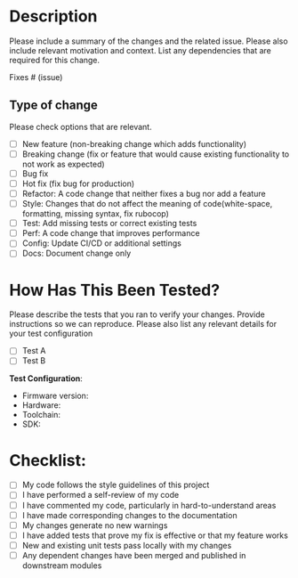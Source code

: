 # Description

Please include a summary of the changes and the related issue. Please also include relevant motivation and context. List any dependencies that are required for this change.

Fixes # (issue)

## Type of change

Please check options that are relevant.

- [ ] New feature (non-breaking change which adds functionality)
- [ ] Breaking change (fix or feature that would cause existing functionality to not work as expected)
- [ ] Bug fix
- [ ] Hot fix (fix bug for production)
- [ ] Refactor: A code change that neither fixes a bug nor add a feature
- [ ] Style: Changes that do not affect the meaning of code(white-space, formatting, missing syntax, fix rubocop)
- [ ] Test: Add missing tests or correct existing tests
- [ ] Perf: A code change that improves performance
- [ ] Config: Update CI/CD or additional settings
- [ ] Docs: Document change only

# How Has This Been Tested?

Please describe the tests that you ran to verify your changes. Provide instructions so we can reproduce. Please also list any relevant details for your test configuration

- [ ] Test A
- [ ] Test B

**Test Configuration**:
* Firmware version:
* Hardware:
* Toolchain:
* SDK:

# Checklist:

- [ ] My code follows the style guidelines of this project
- [ ] I have performed a self-review of my code
- [ ] I have commented my code, particularly in hard-to-understand areas
- [ ] I have made corresponding changes to the documentation
- [ ] My changes generate no new warnings
- [ ] I have added tests that prove my fix is effective or that my feature works
- [ ] New and existing unit tests pass locally with my changes
- [ ] Any dependent changes have been merged and published in downstream modules
